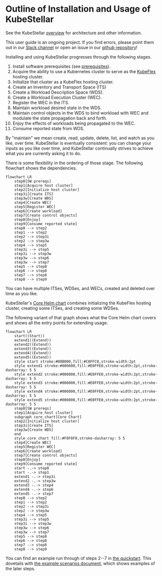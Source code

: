 # Outline of Installation and Usage of KubeStellar

See the KubeStellar [overview](../readme.md) for architecture and other information.

This user guide is an ongoing project. If you find errors, please point them out in our [Slack channel](https://kubernetes.slack.com/archives/C058SUSL5AA/) or open an issue in our [github repository](https://github.com/kubestellar/kubestellar)!

Installing and using KubeStellar progresses through the following stages.

1. Install software prerequisites (see [prerequisites](pre-reqs.md)).
1. Acquire the ability to use a Kubernetes cluster to serve as the [KubeFlex](https://github.com/kubestellar/kubeflex/) hosting cluster.
1. Initialize that cluster as a KubeFlex hosting cluster.
1. Create an Inventory and Transport Space (ITS)
1. Create a Workload Description Space (WDS).
1. Create a Workload Execution Cluster (WEC).
1. Register the WEC in the ITS.
1. Maintain workload desired state in the WDS.
1. Maintain control objects in the WDS to bind workload with WEC and modulate the state propagation back and forth.
1. Enjoy the effects of workloads being propagated to the WEC.
1. Consume reported state from WDS.

By "maintain" we mean create, read, update, delete, list, and watch as you like, over time. KubeStellar is eventually consistent: you can change your inputs as you like over time, and KubeStellar continually strives to achieve what you are currently asking it to do.

There is some flexibility in the ordering of those stage. The following flowchart shows the dependencies.

```mermaid
flowchart LR
    step0[SW prereqs]
    step1[Acquire host cluster]
    step2[Initialize host cluster]
    step3i[Create ITS]
    step3w[Create WDS]
    step4[Create WEC]
    step5[Register WEC]
    step6[Create workload]
    step7[Create control objects]
    step8[Enjoy]
    step9[Consume reported state]
    step0 --> step2
    step1 --> step2
    step2 --> step3i
    step2 --> step3w
    step4 --> step5
    step3i --> step5
    step3i --> step3w
    step3w --> step6
    step3w --> step7
    step5 --> step8
    step6 --> step8
    step7 --> step8
    step8 --> step9
```

You can have multiple ITSes, WDSes, and WECs, created and deleted over time as you like.

KubeStellar's [Core Helm chart](core-chart.md) combines initializing the KubeFlex hosting cluster, creating some ITSes, and creating some WDSes.

The following variant of that graph shows what the Core Helm chart covers and shows all the entry points for extending usage.

```mermaid
flowchart LR
    start((Start))
    extend1((Extend))
    extend2((Extend))
    extend3((Extend))
    extend4((Extend))
    extend5((Extend))
    style start stroke:#00B000,fill:#C0FFC0,stroke-width:2pt
    style extend1 stroke:#006000,fill:#E0FFE0,stroke-width:2pt,stroke-dasharray: 5 5
    style extend2 stroke:#006000,fill:#E0FFE0,stroke-width:2pt,stroke-dasharray: 5 5
    style extend3 stroke:#006000,fill:#E0FFE0,stroke-width:2pt,stroke-dasharray: 5 5
    style extend4 stroke:#006000,fill:#E0FFE0,stroke-width:2pt,stroke-dasharray: 5 5
    style extend5 stroke:#006000,fill:#E0FFE0,stroke-width:2pt,stroke-dasharray: 5 5
    step0[SW prereqs]
    step1[Acquire host cluster]
    subgraph core_chart[Core Chart]
    step2[Initialize host cluster]
    step3i[Create ITS]
    step3w[Create WDS]
    end
    style core_chart fill:#F0F0F0,stroke-dasharray: 5 5
    step4[Create WEC]
    step5[Register WEC]
    step6[Create workload]
    step7[Create control objects]
    step8[Enjoy]
    step9[Consume reported state]
    start -.-> step0
    start -.-> step1
    extend1 -.-> step3i
    extend2 -.-> step3w
    extend3 -.-> step4
    extend4 -.-> step6
    extend5 -.-> step7
    step0 --> step2
    step1 --> step2
    step2 --> step3i
    step2 --> step3w
    step4 --> step5
    step3i --> step5
    step3i --> step3w
    step3w --> step6
    step3w --> step7
    step5 --> step8
    step6 --> step8
    step7 --> step8
    step8 --> step9
```

You can find an example run through of steps 2--7 in [the quickstart](get-started.md). This dovetails with [the example scenarios document](example-scenarios.md), which shows examples of the later steps.
